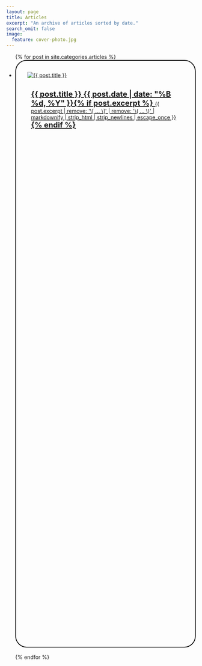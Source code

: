 ```yaml
---
layout: page
title: Articles
excerpt: "An archive of articles sorted by date."
search_omit: false
image:
  feature: cover-photo.jpg
---
```


<ul class="post-list">
{% for post in site.categories.articles %} 
	<li style="height: 40%; border: 2px solid black; border-radius: 30px;">
  	<div class="row">
  		<div class="col-sm-6" style="margin: 30px;">
  			<a href="{{ site.url }}{{ post.url }}">
         <img src="{{ site.url }}/images/{{ post.image.feature }}" alt="{{ post.title }}">
        </a>
  		</div>
  		<div class="col-sm-6" style="margin: 0 40px;">
		  	<article>
          <a href="{{ site.url }}{{ post.url }}" style="font-size: 20px; font-weight: bold;"> {{ post.title }} <span class="entry-date"><time datetime="{{ post.date | date_to_xmlschema }}">{{ post.date | date: "%B %d, %Y" }}</time></span>{% if post.excerpt %} <span class="excerpt" style="font-size: 14px; font-weight: normal;">{{ post.excerpt | remove: '\[ ... \]' | remove: '\( ... \)' | markdownify | strip_html | strip_newlines | escape_once }}</span>{% endif %}
          </a>
        </article>
	  	</div>
  	</div>
  </li>
  <br>
{% endfor %}
</ul>
